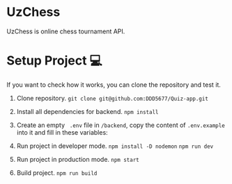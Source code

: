 # UzChess

UzChess is online chess tournament API.

# Setup Project 💻

If you want to check how it works, you can clone the repository and test it.

1. Clone repository.
   `git clone git@github.com:DDD5677/Quiz-app.git`
2. Install all dependencies for backend.
   `npm install `
3. Create an empty ` .env` file in `/backend`, copy the content of `.env.example` into it and fill in these variables:

4. Run project in developer mode.
   `npm install -D nodemon`
   `npm run dev`
5. Run project in production mode.
   `npm start`
6. Build project.
   `npm run build`
